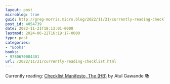 ```yaml
---
layout: post
microblog: true
guid: http://greg-morris.micro.blog/2022/11/21/currently-reading-checklist.html
post_id: 4054739
date: 2022-11-21T18:13:01-0000
lastmod: 2024-06-22T16:19:17-0000
type: post
categories:
- "Books"
books:
- 9780670084401
url: /2022/11/21/currently-reading-checklist.html
---
```

Currently reading: [Checklist Manifesto, The (HB)](https://micro.blog/books/9780670084401) by Atul Gawande 📚
